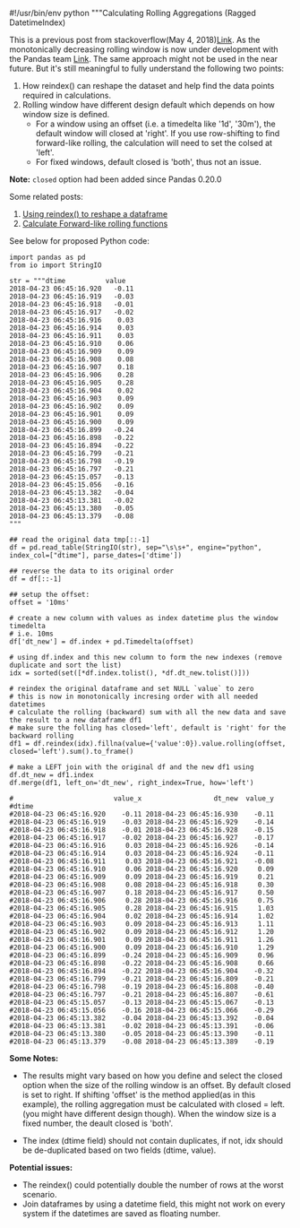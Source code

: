 #!/usr/bin/env python
"""Calculating Rolling Aggregations (Ragged DatetimeIndex)

This is a previous post from stackoverflow(May 4, 2018)[Link](https://stackoverflow.com/questions/50179241/forward-looking-rolling-window-in-pandas-ragged-index). As the monotonically decreasing rolling window is now
under development with the Pandas team [Link](https://github.com/pandas-dev/pandas/issues/19248). The same
approach might not be used in the near future. But it's still meaningful to fully understand the following 
two points:

1. How reindex() can reshape the dataset and help find the data points required in calculations.
2. Rolling window have different design default which depends on how window size is defined. 
   + For a window using an offset (i.e. a timedelta like '1d', '30m'), the default window will closed 
     at 'right'. If you use row-shifting to find forward-like rolling, the calculation will need to 
     set the colsed at 'left'. 
   + For fixed windows, default closed is 'both', thus not an issue.

**Note:** `closed` option had been added since Pandas 0.20.0

Some related posts:
1. [Using reindex() to reshape a dataframe](https://github.com/jiaxicheng/pandas/blob/master/pattern1-reindex.md)
2. [Calculate Forward-like rolling functions](https://github.com/jiaxicheng/stackoverflow/blob/master/pandas/calculate_forward_rolling.py)

See below for proposed Python code:
```
import pandas as pd
from io import StringIO

str = """dtime          value
2018-04-23 06:45:16.920   -0.11
2018-04-23 06:45:16.919   -0.03
2018-04-23 06:45:16.918   -0.01
2018-04-23 06:45:16.917   -0.02
2018-04-23 06:45:16.916    0.03
2018-04-23 06:45:16.914    0.03
2018-04-23 06:45:16.911    0.03
2018-04-23 06:45:16.910    0.06
2018-04-23 06:45:16.909    0.09
2018-04-23 06:45:16.908    0.08
2018-04-23 06:45:16.907    0.18
2018-04-23 06:45:16.906    0.28
2018-04-23 06:45:16.905    0.28
2018-04-23 06:45:16.904    0.02
2018-04-23 06:45:16.903    0.09
2018-04-23 06:45:16.902    0.09
2018-04-23 06:45:16.901    0.09
2018-04-23 06:45:16.900    0.09
2018-04-23 06:45:16.899   -0.24
2018-04-23 06:45:16.898   -0.22
2018-04-23 06:45:16.894   -0.22
2018-04-23 06:45:16.799   -0.21
2018-04-23 06:45:16.798   -0.19
2018-04-23 06:45:16.797   -0.21
2018-04-23 06:45:15.057   -0.13
2018-04-23 06:45:15.056   -0.16
2018-04-23 06:45:13.382   -0.04
2018-04-23 06:45:13.381   -0.02
2018-04-23 06:45:13.380   -0.05
2018-04-23 06:45:13.379   -0.08
"""

## read the original data tmp[::-1]
df = pd.read_table(StringIO(str), sep="\s\s+", engine="python", index_col=["dtime"], parse_dates=['dtime'])

## reverse the data to its original order
df = df[::-1]   

## setup the offset:
offset = '10ms'

# create a new column with values as index datetime plus the window timedelta
# i.e. 10ms
df['dt_new'] = df.index + pd.Timedelta(offset)

# using df.index and this new column to form the new indexes (remove duplicate and sort the list)
idx = sorted(set([*df.index.tolist(), *df.dt_new.tolist()]))

# reindex the original dataframe and set NULL `value` to zero
# this is now in monotonically incresing order with all needed datetimes
# calculate the rolling (backward) sum with all the new data and save the result to a new dataframe df1
# make sure the folling has closed='left', default is 'right' for the backward rolling
df1 = df.reindex(idx).fillna(value={'value':0}).value.rolling(offset, closed='left').sum().to_frame()

# make a LEFT join with the original df and the new df1 using df.dt_new = df1.index
df.merge(df1, left_on='dt_new', right_index=True, how='left')

#                         value_x                  dt_new  value_y
#dtime                                                            
#2018-04-23 06:45:16.920    -0.11 2018-04-23 06:45:16.930    -0.11
#2018-04-23 06:45:16.919    -0.03 2018-04-23 06:45:16.929    -0.14
#2018-04-23 06:45:16.918    -0.01 2018-04-23 06:45:16.928    -0.15
#2018-04-23 06:45:16.917    -0.02 2018-04-23 06:45:16.927    -0.17
#2018-04-23 06:45:16.916     0.03 2018-04-23 06:45:16.926    -0.14
#2018-04-23 06:45:16.914     0.03 2018-04-23 06:45:16.924    -0.11
#2018-04-23 06:45:16.911     0.03 2018-04-23 06:45:16.921    -0.08
#2018-04-23 06:45:16.910     0.06 2018-04-23 06:45:16.920     0.09
#2018-04-23 06:45:16.909     0.09 2018-04-23 06:45:16.919     0.21
#2018-04-23 06:45:16.908     0.08 2018-04-23 06:45:16.918     0.30
#2018-04-23 06:45:16.907     0.18 2018-04-23 06:45:16.917     0.50
#2018-04-23 06:45:16.906     0.28 2018-04-23 06:45:16.916     0.75
#2018-04-23 06:45:16.905     0.28 2018-04-23 06:45:16.915     1.03
#2018-04-23 06:45:16.904     0.02 2018-04-23 06:45:16.914     1.02
#2018-04-23 06:45:16.903     0.09 2018-04-23 06:45:16.913     1.11
#2018-04-23 06:45:16.902     0.09 2018-04-23 06:45:16.912     1.20
#2018-04-23 06:45:16.901     0.09 2018-04-23 06:45:16.911     1.26
#2018-04-23 06:45:16.900     0.09 2018-04-23 06:45:16.910     1.29
#2018-04-23 06:45:16.899    -0.24 2018-04-23 06:45:16.909     0.96
#2018-04-23 06:45:16.898    -0.22 2018-04-23 06:45:16.908     0.66
#2018-04-23 06:45:16.894    -0.22 2018-04-23 06:45:16.904    -0.32
#2018-04-23 06:45:16.799    -0.21 2018-04-23 06:45:16.809    -0.21
#2018-04-23 06:45:16.798    -0.19 2018-04-23 06:45:16.808    -0.40
#2018-04-23 06:45:16.797    -0.21 2018-04-23 06:45:16.807    -0.61
#2018-04-23 06:45:15.057    -0.13 2018-04-23 06:45:15.067    -0.13
#2018-04-23 06:45:15.056    -0.16 2018-04-23 06:45:15.066    -0.29
#2018-04-23 06:45:13.382    -0.04 2018-04-23 06:45:13.392    -0.04
#2018-04-23 06:45:13.381    -0.02 2018-04-23 06:45:13.391    -0.06
#2018-04-23 06:45:13.380    -0.05 2018-04-23 06:45:13.390    -0.11
#2018-04-23 06:45:13.379    -0.08 2018-04-23 06:45:13.389    -0.19

```
**Some Notes:**

+ The results might vary based on how you define and select the closed option when the size 
  of the rolling window is an offset. By default closed is set to right. If shifting 'offset' 
  is the method applied(as in this example), the rolling aggregation must be calculated with 
  closed = left. (you might have different design though). When the window size is a fixed 
  number, the deault closed is 'both'.

+ The index (dtime field) should not contain duplicates, if not, idx should be de-duplicated 
  based on two fields (dtime, value).

**Potential issues:**

+ The reindex() could potentially double the number of rows at the worst scenario.
+ Join dataframes by using a datetime field, this might not work on every system if the datetimes 
  are saved as floating number.


